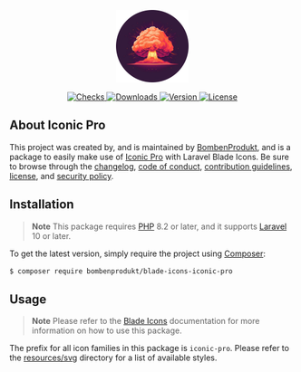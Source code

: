 <p align="center">
    <a href="https://bombenprodukt.com" target="_blank">
        <img src="https://raw.githubusercontent.com/BombenProdukt/assets/main/logo-text.svg" width="128" alt="BombenProdukt Logo" />
    </a>
</p>

<p align="center">
    <a href="https://github.com/BombenProdukt/blade-icons-iconic-pro/actions">
        <img src="https://badge.sh/github/check-runs/BombenProdukt/blade-icons-iconic-pro" alt="Checks" />
    </a>
    <a href="https://packagist.org/packages/bombenprodukt/blade-icons-iconic-pro">
        <img src="https://badge.sh/packagist/downloads/BombenProdukt/blade-icons-iconic-pro" alt="Downloads" />
    </a>
    <a href="https://packagist.org/packages/bombenprodukt/blade-icons-iconic-pro">
        <img src="https://badge.sh/packagist/version/BombenProdukt/blade-icons-iconic-pro" alt="Version" />
    </a>
    <a href="https://packagist.org/packages/bombenprodukt/blade-icons-iconic-pro">
        <img src="https://badge.sh/packagist/license/BombenProdukt/blade-icons-iconic-pro" alt="License" />
    </a>
</p>

## About Iconic Pro

This project was created by, and is maintained by [BombenProdukt](https://github.com/BombenProdukt), and is a package to easily make use of [Iconic Pro](https://iconic.app/) with Laravel Blade Icons. Be sure to browse through the [changelog](CHANGELOG.md), [code of conduct](.github/CODE_OF_CONDUCT.md), [contribution guidelines](.github/CONTRIBUTING.md), [license](LICENSE), and [security policy](.github/SECURITY.md).

## Installation

> **Note**
> This package requires [PHP](https://www.php.net/) 8.2 or later, and it supports [Laravel](https://laravel.com/) 10 or later.

To get the latest version, simply require the project using [Composer](https://getcomposer.org/):

```bash
$ composer require bombenprodukt/blade-icons-iconic-pro
```

## Usage

> **Note**
> Please refer to the [Blade Icons](https://github.com/BombenProdukt/blade-icons) documentation for more information on how to use this package.

The prefix for all icon families in this package is `iconic-pro`. Please refer to the [resources/svg](/resources/svg) directory for a list of available styles.
